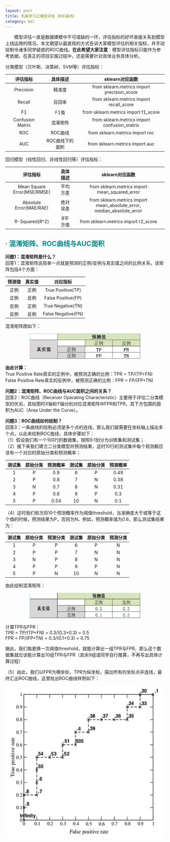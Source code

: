 ```yaml
---
layout: post
title: 机器学习之模型评估（ROC曲线）
category: bml
---
```


&emsp;&emsp;模型评估一直是数据建模中不可或缺的一环，评估指标的好坏直接关系到模型上线运用的情况。本文期望以最直观的方式告诉大家模型评估的相关指标，并手动绘制令诸多同学疑惑的ROC曲线。**在此希望大家注意**：模型评估指标只能作为参考依据，在真正的项目实施过程中，还是需要针对具体业务具体分析。

分类模型（贝叶斯、决策树、SVM等）评估指标：
     
|评估指标  |具体描述  |sklearn对应函数  |  
|:----:|:----:|:----:|   
|Precision|精准度|from sklearn.metrics import precision_score|  
|Recall|召回率|from sklearn.metrics import recall_score|  
|F1|F1值|from sklearn.metrics import f1_score|  
|Confusion Matrix|混淆矩阵|from sklearn.metrics import confusion_matrix|  
|ROC|ROC曲线|from sklearn.metrics import roc|  
|AUC|ROC曲线下的面积|from sklearn.metrics import auc|  

回归模型（线性回归、非线性回归等）评估指标：  
   
|评估指标  |具体描述  |sklearn对应函数  |  
|:----:|:----:|:----:|  
|Mean Square Error(MSE/RMSE)|平均方差|from sklearn.metrics import mean_squared_error|  
|Absolute Error(MAE/RAE)|绝对误差|from sklearn.metrics import mean_absolute_error, median_absolute_error|  
|R-Squared(R^2)|R平方值|from sklearn.metrics import r2_score|     

## **<span style="color:#008B8B;">· 混淆矩阵、ROC曲线与AUC面积</span>**      
**问题1：混淆矩阵是什么？**       
回答1：混淆矩阵说简单一点就是预测的正例/反例与真实值之间的比例关系，该矩阵包括4个方面：       
         
|预测值 |真实值 |对应指标 |  
|:----:|:----:|:----:|
|正例|正例|True Positive(TP) |    
|正例|反例|False Positive(FP) |    
|反例|正例|True Negative(TN) |   
|反例|反例|False Negative(FN) |    

混淆矩阵图如下：    

<div align="center">
<img width="350" height="80" src="https://raw.githubusercontent.com/carrylaw/IMG/master/img_ml/sucai04.png" />
</div> 

**由此计算：**                 
True Positive Rate真实的正例中，被预测正确的比例：TPR = TP/(TP+FN)    
False Positive Rate真实的反例中，被预测正确的比例：FPR = FP/(FP+TN)                

**问题2：混淆矩阵、ROC曲线与AUC面积之间的关系？**           
回答2：ROC曲线（Receiver Operating Characteristic）主要用于评估二分类模型的优劣，其绘图时X轴和Y轴分别对应混淆矩阵中FPR和TPR，其下方包围的面积为AUC（Area Under the Curve）。

**问题3：ROC曲线如何绘制？**           
回答3：一条曲线的绘制必须是多个点的连线，那么我们就需要在坐标轴上描出多个点，以此来绘制ROC曲线，具体步骤如下：     
（1）假设我们有一个100行的数据集，按照9:1划分为训练集和测试集；       
（2）接下来我们建立二分类模型并预测结果，这时10行的测试集中每个观测都应该有一个对应的原始分类和预测概率；       

|测试集 |原始分类 |预测概率 |测试集 |原始分类 |预测概率 |
|:----:|:----:|:----:|:----:|:----:|:----:|
|1|P|0.9|6|P|0.49|
|2|P|0.8|7|N|0.38|
|3|N|0.7|8|N|0.31|
|4|P|0.6|9|P|0.3|
|5|P|0.54|10|N|0.1|   
 
（4）这时我们依次将10个预测概率作为阈值threshold，当准确度大于或等于这个值的时候，预测结果为P，否则为N，例如，预测概率值为0.6，那么测试集结果为：

|测试集 |原始分类 |预测分类 |测试集 |原始分类 |预测分类 |
|:----:|:----:|:----:|:----:|:----:|:----:|
|1|P|P|6|P|N|
|2|P|P|7|N|N|
|3|N|P|8|N|N|
|4|P|P|9|P|N|
|5|P|N|10|N|N|   

由此绘制混淆矩阵：   

<div align="center">
<img width="350" height="80" src="https://raw.githubusercontent.com/carrylaw/IMG/master/img_ml/sucai05.png" />
</div> 

计算TPR与FPR：     
TPR = TP/(TP+FN) = 0.3/(0.3+0.3) = 0.5   
FPR = FP/(FP+TN) = 0.3/(0.1+0.3) = 0.75

据此，我们每更换一次阈值threshold，就能计算出一组TPR与FPR，那么这个数据集就应该能计算出10组TPR与FPR（其余9组请同学自行推算，不再写出具体计算过程）    

（5）由此，我们以FPR为横坐标，TPR为纵坐标，描出所有的坐标点并连线，最终汇出ROC曲线，这里给出ROC曲线样例如下：  

<div align="center">
<img width="500" height="480" src="https://raw.githubusercontent.com/carrylaw/IMG/master/img_ml/sucai06.png" />
</div> 
       











